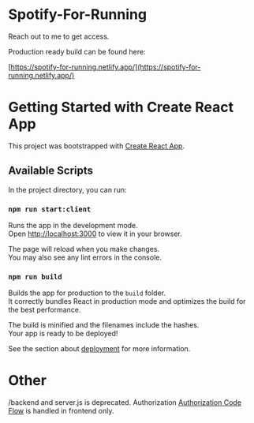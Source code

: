
# Spotify-For-Running

Reach out to me to get access.

Production ready build can be found here:

[https://spotify-for-running.netlify.app/](https://spotify-for-running.netlify.app/)

# Getting Started with Create React App

This project was bootstrapped with [Create React App](https://github.com/facebook/create-react-app).

## Available Scripts

In the project directory, you can run:

### `npm run start:client`

Runs the app in the development mode.\
Open [http://localhost:3000](http://localhost:3000) to view it in your browser.

The page will reload when you make changes.\
You may also see any lint errors in the console.

### `npm run build`

Builds the app for production to the `build` folder.\
It correctly bundles React in production mode and optimizes the build for the best performance.

The build is minified and the filenames include the hashes.\
Your app is ready to be deployed!

See the section about [deployment](https://facebook.github.io/create-react-app/docs/deployment) for more information.

# Other
 /backend and server.js is deprecated. Authorization [Authorization Code Flow](https://developer.spotify.com/documentation/general/guides/authorization/code-flow/) is handled in frontend only.
